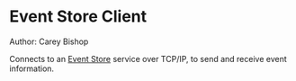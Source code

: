 Event Store Client
==================
Author: Carey Bishop

Connects to an [Event Store](http://geteventstore.com) service over TCP/IP, to send and receive event information.